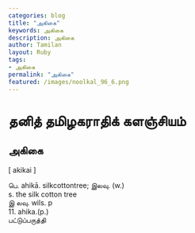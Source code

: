 ```yaml
---  
categories: blog  
title: "அகிகை"
keywords: அகிகை  
description: அகிகை
author: Tamilan  
layout: Ruby  
tags:     
- அகிகை
permalink: "அகிகை"  
featured: /images/noolkal_96_6.png  
--- 
```

# தனித் தமிழகராதிக் களஞ்சியம்
## அகிகை

[ akikai ]  
  
பெ. ahikā. silkcottontree; இலவு. (w.)  
s. the silk cotton tree  
இ லவு. wils. p  
11. ahika.(p.)  
பட்டுப்பருத்தி
